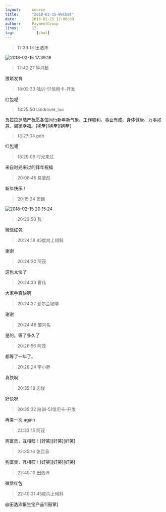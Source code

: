```yaml
---
layout:     source 
title:      "2018-02-15-WeChat"
date:       2018-02-15 12:00:00
author:     PaymentGroup
lines:      17 
tag:		  [chat]
---
```

> 17:39:18  田浩沛  
   
![2018-02-15 17:39:18](http://static.cocolian.org/img/201802/20180215_173918.png) 
   
> 17:42:27  钟鸿敏  
   
猥琐发育  
   
> 18:02:33  陆训-51信用卡-开发  
   
红包呢  
   
> 18:25:50  landrover_luo  
   
货拉拉罗皓严祝愿各位同行新年新气象、工作顺利、事业有成、身体健康、万事如意、阖家幸福。[抱拳][抱拳][抱拳]  
   
> 18:27:04  pdh  
   
红包呢  
   
> 18:29:09  时光来过  
   
来自时光来过的拜年祝福  
   
> 20:08:45  易慧彪  
   
新年快乐！  
   
> 20:15:24  窦巍  
   
![2018-02-15 20:15:24](http://static.cocolian.org/img/201802/20180215_201524.png) 
   
> 20:23:58  我  
   
微信红包  
   
> 20:24:18  45度向上倾斜  
   
谢谢  
   
> 20:24:30  阿茂  
   
这也太快了  
   
> 20:24:33  曹伟  
   
大家手真快啊  
   
> 20:24:37  爱尔兰咖啡  
   
谢谢  
   
> 20:24:46  邹刘名  
   
是的，等了多久了  
   
> 20:26:56  阿茂  
   
都等了一年了。  
   
> 20:28:24  李小胖  
   
真快啊  
   
> 20:35:18  忠俊  
   
好快呀  
   
> 20:35:32  陆训-51信用卡-开发  
   
再来一次 again  
   
> 22:33:15  阿茂  
   
狗富贵，互相旺！[奸笑][奸笑][奸笑]  
   
> 22:35:16  张百音  
   
狗富贵，互相旺！[奸笑][奸笑][奸笑]  
   
> 22:49:10  田浩沛  
   
微信红包  
   
> 22:49:31  45度向上倾斜  
   
@田浩沛银生宝产品?[鼓掌]  
   
